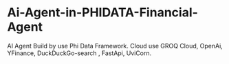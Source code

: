 # Ai-Agent-in-PHIDATA-Financial-Agent
AI Agent Build by use Phi Data Framework. Cloud use GROQ Cloud, OpenAi, YFinance, DuckDuckGo-search , FastApi,  UviCorn.
